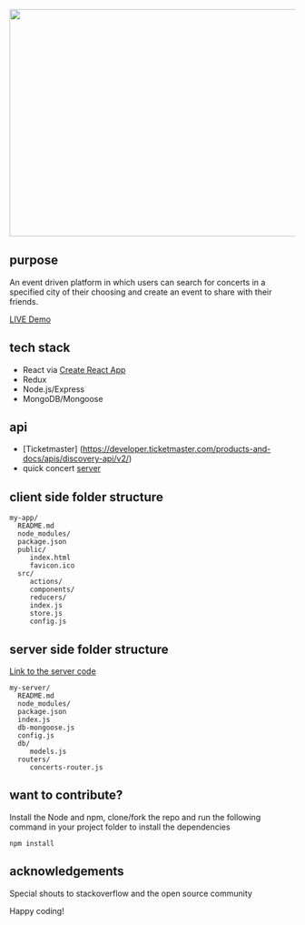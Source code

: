 
<p align='center'>
  <img width='600' height='400'src='https://i.imgur.com/wMKispW.png'>
</p>

## purpose

An event driven platform in which users can search for concerts in a specified city of their choosing and create an event to share with their friends. 

[LIVE Demo](http://sad-goldstine-40377d.netlify.com)


## tech stack
* React via [Create React App](https://github.com/facebookincubator/create-react-app)
* Redux
* Node.js/Express 
* MongoDB/Mongoose

## api
* [Ticketmaster] (https://developer.ticketmaster.com/products-and-docs/apis/discovery-api/v2/)
* quick concert [server](https://github.com/webbkyr/QuickConcert-Server) 

## client side folder structure

    my-app/
      README.md
      node_modules/
      package.json
      public/
         index.html
         favicon.ico
      src/
         actions/
         components/
         reducers/
         index.js
         store.js
         config.js

## server side folder structure

[Link to the server code](https://github.com/webbkyr/QuickConcert-Server)

    my-server/
      README.md
      node_modules/
      package.json
      index.js
      db-mongoose.js
      config.js
      db/
         models.js
      routers/
         concerts-router.js

## want to contribute?

Install the Node and npm, clone/fork the repo and run the following command in your project folder to install the dependencies
    
    npm install

## acknowledgements
Special shouts to stackoverflow and the open source community

Happy coding!